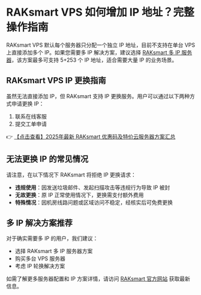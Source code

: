 # RAKsmart VPS 如何增加 IP 地址？完整操作指南

RAKsmart VPS 默认每个服务器只分配一个独立 IP 地址，目前不支持在单台 VPS 上直接添加多个 IP。如果您需要多 IP 解决方案，建议选择 [RAKsmart 多 IP 服务器](https://bit.ly/raksmart)，该方案最多可支持 5+253 个 IP 地址，适合需要大量 IP 的业务场景。

## RAKsmart VPS IP 更换指南

虽然无法直接添加 IP，但 RAKsmart 支持 IP 更换服务。用户可以通过以下两种方式申请更换 IP：

1. 联系在线客服
2. 提交工单申请

👉 [【点击查看】2025年最新 RAKsmart 优惠码及特价云服务器方案汇总](https://bit.ly/raksmart)

## 无法更换 IP 的常见情况

请注意，在以下情况下 RAKsmart 将拒绝 IP 更换请求：

- **违规使用**：因发送垃圾邮件、发起扫描攻击等违规行为导致 IP 被封
- **无故更换**：原 IP 正常使用情况下，更换需支付额外费用
- **特殊情况**：因机房线路问题或区域访问不稳定，经核实后可免费更换

## 多 IP 解决方案推荐

对于确实需要多 IP 的用户，我们建议：

- 选择 RAKsmart 多 IP 服务器方案
- 购买多台 VPS 服务器
- 考虑 IP 轮换解决方案

如需了解更多服务器配置和 IP 方案详情，请访问 [RAKsmart 官方网站](https://bit.ly/raksmart) 获取最新信息。